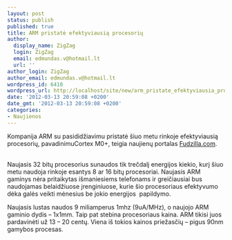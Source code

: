 ```yaml
---
layout: post
status: publish
published: true
title: ARM pristatė efektyviausią procesorių
author:
  display_name: ZigZag
  login: ZigZag
  email: edmundas.v@hotmail.lt
  url: ''
author_login: ZigZag
author_email: edmundas.v@hotmail.lt
wordpress_id: 6410
wordpress_url: http://localhost/site/new/arm_pristate_efektyviausia_procesoriu/
date: '2012-03-13 20:59:08 +0200'
date_gmt: '2012-03-13 20:59:08 +0200'
categories:
- Naujienos
---
```

<p>
	Kompanija ARM su pasididžiavimu pristatė &scaron;iuo metu rinkoje efektyviausią procesorių, pavadinimuCortex M0+, teigia naujienų portalas <a href="http://www.fudzilla.com/home/item/26312-arm-cooks-up-ultra-low-voltage-processor">Fudzilla.com</a>. &nbsp; &nbsp; &nbsp; &nbsp; &nbsp; &nbsp; &nbsp; &nbsp; &nbsp; &nbsp; &nbsp; &nbsp; &nbsp; &nbsp; &nbsp; &nbsp; &nbsp; &nbsp; &nbsp; &nbsp; &nbsp; &nbsp; &nbsp; &nbsp; &nbsp; &nbsp; &nbsp; &nbsp; &nbsp;&nbsp; &nbsp;</p>
<p>
	Naujasis 32 bitų procesorius sunaudos tik trečdalį energijos kiekio, kurį &scaron;iuo metu naudoja rinkoje esantys 8 ar 16 bitų procesoriai. Naujasis ARM gaminys nėra pritaikytas i&scaron;maniesiems telefonams ir greičiausiai bus naudojamas belaidžiuose įrenginiuose, kurie &scaron;io procesoriaus efektyvumo dėka galės veikti mėnesius be jokio energijos &nbsp;papildymo.</p>
<p>
	Naujasis lustas naudos 9 miliamperus 1mhz (9uA/MHz), o naujojo ARM gaminio dydis &ndash; 1x1mm. Taip pat stebina procesoriaus kaina. ARM tikisi juos pardavinėti už 13 &ndash; 20 centų. Viena i&scaron; tokios kainos priežasčių &ndash; pigus 90nm gamybos procesas.</p>
